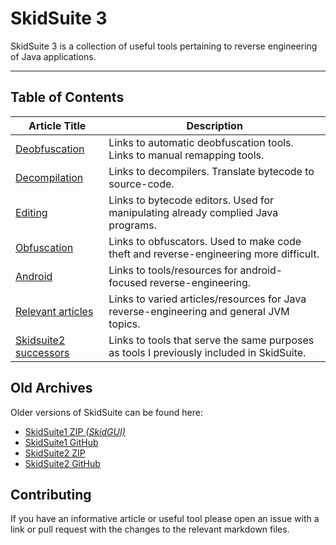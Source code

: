 # SkidSuite 3

SkidSuite 3 is a collection of useful tools pertaining to reverse engineering of Java applications.  

***

## Table of Contents

| Article Title | Description |
|---|---|
| [Deobfuscation](deobfuscation.md)      | Links to automatic deobfuscation tools. <br> Links to manual remapping tools.  |
| [Decompilation](decompilation.md)      | Links to decompilers. Translate bytecode to source-code. |
| [Editing](editing.md)                  | Links to bytecode editors. Used for manipulating already complied Java programs. |
| [Obfuscation](obfuscation.md)          | Links to obfuscators. Used to make code theft and reverse-engineering more difficult. |
| [Android](android.md)                  | Links to tools/resources for android-focused reverse-engineering. |
| [Relevant articles](relevant.md)       | Links to varied articles/resources for Java reverse-engineering and general JVM topics. |
| [Skidsuite2 successors](successors.md) | Links to tools that serve the same purposes as tools I previously included in SkidSuite. |

## Old Archives

Older versions of SkidSuite can be found here:

* [SkidSuite1 ZIP _(SkidGUI)_](files/SkidGUI-master.zip)
* [SkidSuite1 GitHub](https://github.com/Blackzekrom/SkidGUI)
* [SkidSuite2 ZIP](files/SkidSuite2-master.zip)
* [SkidSuite2 GitHub](https://github.com/FireMasterK/SkidSuite2-Latest)

## Contributing

If you have an informative article or useful tool please open an issue with a link or pull request with the changes to the relevant markdown files.
